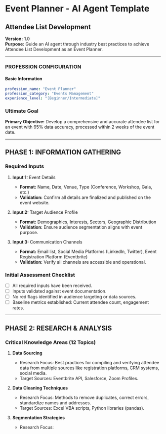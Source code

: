 # Event Planner - AI Agent Template

## Attendee List Development

**Version:** 1.0  
**Purpose:** Guide an AI agent through industry best practices to achieve Attendee List Development as an Event Planner.

---

### PROFESSION CONFIGURATION

#### Basic Information
```yaml
profession_name: "Event Planner"
profession_category: "Events Management"
experience_level: "[Beginner/Intermediate]"
```

### Ultimate Goal
**Primary Objective:** Develop a comprehensive and accurate attendee list for an event with 95% data accuracy, processed within 2 weeks of the event date.

---

## PHASE 1: INFORMATION GATHERING

### Required Inputs
1. **Input 1:** Event Details  
   - **Format:** Name, Date, Venue, Type (Conference, Workshop, Gala, etc.)  
   - **Validation:** Confirm all details are finalized and published on the event website.

2. **Input 2:** Target Audience Profile  
   - **Format:** Demographics, Interests, Sectors, Geographic Distribution  
   - **Validation:** Ensure audience segmentation aligns with event purpose.

3. **Input 3:** Communication Channels  
   - **Format:** Email list, Social Media Platforms (LinkedIn, Twitter), Event Registration Platform (Eventbrite)  
   - **Validation:** Verify all channels are accessible and operational.

### Initial Assessment Checklist
- [ ] All required inputs have been received.
- [ ] Inputs validated against event documentation.
- [ ] No red flags identified in audience targeting or data sources.
- [ ] Baseline metrics established: Current attendee count, engagement rates.

---

## PHASE 2: RESEARCH & ANALYSIS

### Critical Knowledge Areas (12 Topics)

1. **Data Sourcing**  
   - Research Focus: Best practices for compiling and verifying attendee data from multiple sources like registration platforms, CRM systems, social media.
   - Target Sources: Eventbrite API, Salesforce, Zoom Profiles.

2. **Data Cleaning Techniques**  
   - Research Focus: Methods to remove duplicates, correct errors, standardize names and addresses.
   - Target Sources: Excel VBA scripts, Python libraries (pandas).

3. **Segmentation Strategies**  
   - Research Focus: